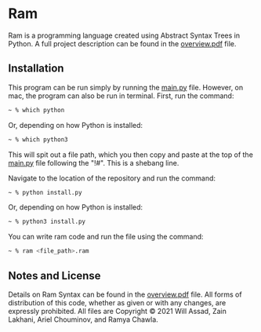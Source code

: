 # Ram 

Ram is a programming language created using Abstract Syntax Trees in Python. A full project description can be found in the [overview.pdf](https://github.com/willassad/ram/blob/main/overview.pdf) file.

## Installation

This program can be run simply by running the [main.py](https://github.com/willassad/ram/blob/main/main.py) file. However, on mac, the program can also be run in terminal. First, run the command:

```zsh
~ % which python
```

Or, depending on how Python is installed:

```zsh
~ % which python3
```

This will spit out a file path, which you then copy and paste at the top of the [main.py](https://github.com/willassad/ram/blob/main/main.py) file following the "!#". This is a shebang line.

Navigate to the location of the repository and run the command:

```zsh
~ % python install.py
```

Or, depending on how Python is installed:

```zsh
~ % python3 install.py
```

You can write ram code and run the file using the command:

```zsh
~ % ram <file_path>.ram
```


## Notes and License

Details on Ram Syntax can be found in the [overview.pdf](https://github.com/willassad/ram/blob/main/overview.pdf) file. All forms of distribution of this code, whether as given or with any changes, are expressly prohibited. All files are Copyright &copy; 2021 Will Assad, Zain Lakhani, Ariel Chouminov, and Ramya Chawla.
